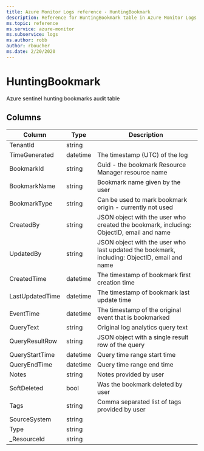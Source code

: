 ```yaml
---
title: Azure Monitor Logs reference - HuntingBookmark
description: Reference for HuntingBookmark table in Azure Monitor Logs.
ms.topic: reference
ms.service: azure-monitor
ms.subservice: logs
ms.author: robb
author: rboucher
ms.date: 2/20/2020
---
```


# HuntingBookmark

 Azure sentinel hunting bookmarks audit table

## Columns

|Column|Type|Description|
|---|---|---|
|TenantId|string||
|TimeGenerated|datetime|The timestamp (UTC) of the log|
|BookmarkId|string|Guid - the bookmark Resource Manager resource name|
|BookmarkName|string|Bookmark name given by the user|
|BookmarkType|string|Can be used to mark bookmark origin - currently not used|
|CreatedBy|string|JSON object with the user who created the bookmark, including: ObjectID, email and name|
|UpdatedBy|string|JSON object with the user who last updated the bookmark, including: ObjectID, email and name|
|CreatedTime|datetime|The timestamp of bookmark first creation time|
|LastUpdatedTime|datetime|The timestamp of bookmark last update time|
|EventTime|datetime|The timestamp of the original event that is bookmarked|
|QueryText|string|Original log analytics query text|
|QueryResultRow|string|JSON object with a single result row of the query|
|QueryStartTime|datetime|Query time range start time|
|QueryEndTime|datetime|Query time range end time|
|Notes|string|Notes provided by user|
|SoftDeleted|bool|Was the bookmark deleted by user|
|Tags|string|Comma separated list of tags provided by user|
|SourceSystem|string||
|Type|string||
|_ResourceId|string||
